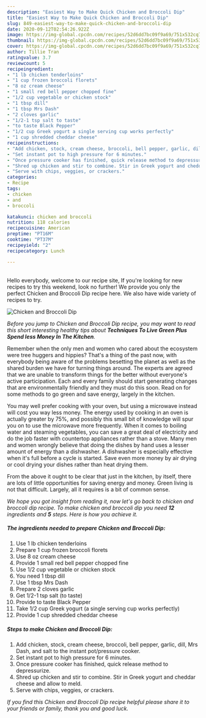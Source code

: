 ```yaml
---
description: "Easiest Way to Make Quick Chicken and Broccoli Dip"
title: "Easiest Way to Make Quick Chicken and Broccoli Dip"
slug: 849-easiest-way-to-make-quick-chicken-and-broccoli-dip
date: 2020-09-12T02:54:26.922Z
image: https://img-global.cpcdn.com/recipes/52d6dd7bc09f9a69/751x532cq70/chicken-and-broccoli-dip-recipe-main-photo.jpg
thumbnail: https://img-global.cpcdn.com/recipes/52d6dd7bc09f9a69/751x532cq70/chicken-and-broccoli-dip-recipe-main-photo.jpg
cover: https://img-global.cpcdn.com/recipes/52d6dd7bc09f9a69/751x532cq70/chicken-and-broccoli-dip-recipe-main-photo.jpg
author: Tillie Tran
ratingvalue: 3.7
reviewcount: 5
recipeingredient:
- "1 lb chicken tenderloins"
- "1 cup frozen broccoli florets"
- "8 oz cream cheese"
- "1 small red bell pepper chopped fine"
- "1/2 cup vegetable or chicken stock"
- "1 tbsp dill"
- "1 tbsp Mrs Dash"
- "2 cloves garlic"
- "1/2-1 tsp salt to taste"
- "to taste Black Pepper"
- "1/2 cup Greek yogurt a single serving cup works perfectly"
- "1 cup shredded cheddar cheese"
recipeinstructions:
- "Add chicken, stock, cream cheese, broccoli, bell pepper, garlic, dill, Mrs Dash, and salt to the instant pot/pressure cooker."
- "Set instant pot to high pressure for 6 minutes."
- "Once pressure cooker has finished, quick release method to depressurize."
- "Shred up chicken and stir to combine. Stir in Greek yogurt and cheddar cheese and allow to meld."
- "Serve with chips, veggies, or crackers."
categories:
- Recipe
tags:
- chicken
- and
- broccoli

katakunci: chicken and broccoli 
nutrition: 118 calories
recipecuisine: American
preptime: "PT16M"
cooktime: "PT37M"
recipeyield: "2"
recipecategory: Lunch

---
```

<br>
Hello everybody, welcome to our recipe site, If you're looking for new recipes to try this weekend, look no further! We provide you only the perfect Chicken and Broccoli Dip recipe here. We also have wide variety of recipes to try.
<br>


![Chicken and Broccoli Dip](https://img-global.cpcdn.com/recipes/52d6dd7bc09f9a69/751x532cq70/chicken-and-broccoli-dip-recipe-main-photo.jpg)

<i>Before you jump to Chicken and Broccoli Dip recipe, you may want to read this short interesting healthy tips about 
<strong>Techniques To Live Green Plus Spend less Money In The Kitchen</strong>.</i>
</br>

Remember when the only men and women who cared about the ecosystem were tree huggers and hippies? That's a thing of the past now, with everybody being aware of the problems besetting the planet as well as the shared burden we have for turning things around. The experts are agreed that we are unable to transform things for the better without everyone's active participation. Each and every family should start generating changes that are environmentally friendly and they must do this soon. Read on for some methods to go green and save energy, largely in the kitchen.

You may well prefer cooking with your oven, but using a microwave instead will cost you way less money. The energy used by cooking in an oven is actually greater by 75%, and possibly this small bit of knowledge will spur you on to use the microwave more frequently. When it comes to boiling water and steaming vegetables, you can save a great deal of electricity and do the job faster with countertop appliances rather than a stove. Many men and women wrongly believe that doing the dishes by hand uses a lesser amount of energy than a dishwasher. A dishwasher is especially effective when it's full before a cycle is started. Save even more money by air drying or cool drying your dishes rather than heat drying them.

From the above it ought to be clear that just in the kitchen, by itself, there are lots of little opportunities for saving energy and money. Green living is not that difficult. Largely, all it requires is a bit of common sense.


<i>We hope you got insight from reading it, now let's go back to chicken and broccoli dip recipe. To make chicken and broccoli dip you need <strong>12</strong> ingredients and <strong>5</strong> steps. Here is how you achieve it.
</i>

##### The ingredients needed to prepare Chicken and Broccoli Dip:

1. Use 1 lb chicken tenderloins
1. Prepare 1 cup frozen broccoli florets
1. Use 8 oz cream cheese
1. Provide 1 small red bell pepper chopped fine
1. Use 1/2 cup vegetable or chicken stock
1. You need 1 tbsp dill
1. Use 1 tbsp Mrs Dash
1. Prepare 2 cloves garlic
1. Get 1/2-1 tsp salt (to taste)
1. Provide to taste Black Pepper
1. Take 1/2 cup Greek yogurt (a single serving cup works perfectly)
1. Provide 1 cup shredded cheddar cheese


##### Steps to make Chicken and Broccoli Dip:

1. Add chicken, stock, cream cheese, broccoli, bell pepper, garlic, dill, Mrs Dash, and salt to the instant pot/pressure cooker.
1. Set instant pot to high pressure for 6 minutes.
1. Once pressure cooker has finished, quick release method to depressurize.
1. Shred up chicken and stir to combine. Stir in Greek yogurt and cheddar cheese and allow to meld.
1. Serve with chips, veggies, or crackers.


<i>If you find this Chicken and Broccoli Dip recipe helpful please share it to your friends or family, thank you and good luck.</i>
